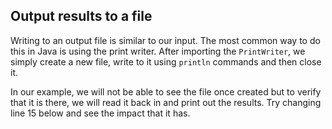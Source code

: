 ## Output results to a file

Writing to an output file is similar to our input. The most common way to do this in Java is using the print writer.
After importing the `PrintWriter`, we simply create a new file, write to it using `println` commands and then close it.

In our example, we will not be able to see the file once created but to verify that it is there, we will read
it back in and print out the results. Try changing line 15 below and see the impact that it has.